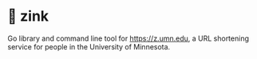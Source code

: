 # 🔗 zink

Go library and command line tool for <https://z.umn.edu>, a URL shortening service for people in the University of Minnesota.
